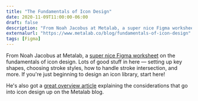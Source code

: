 ```yaml
---
title: "The Fundamentals of Icon Design"
date: 2020-11-09T11:00:00-06:00
draft: false
description: "From Noah Jacobus at Metalab, a super nice Figma worksheet on the fundamentals of icon design. Lots of good stuff in here — setting up key shapes, choosing stroke styles, how to handle stroke intersection, and more."
externalurl: "https://www.metalab.co/blog/fundamentals-of-icon-design"
tags: [Figma]
---
```


From Noah Jacobus at Metalab, a [super nice Figma worksheet](https://www.figma.com/community/file/868494350497530898/Icons-%26-You-%E2%80%93-Fundamentals-Worksheet) on the fundamentals of icon design. Lots of good stuff in here — setting up key shapes, choosing stroke styles, how to handle stroke intersection, and more. If you're just beginning to design an icon library, start here! 

He's also got a [great overview article](https://www.metalab.co/blog/fundamentals-of-icon-design) explaining the considerations that go into icon design up on the Metalab blog.